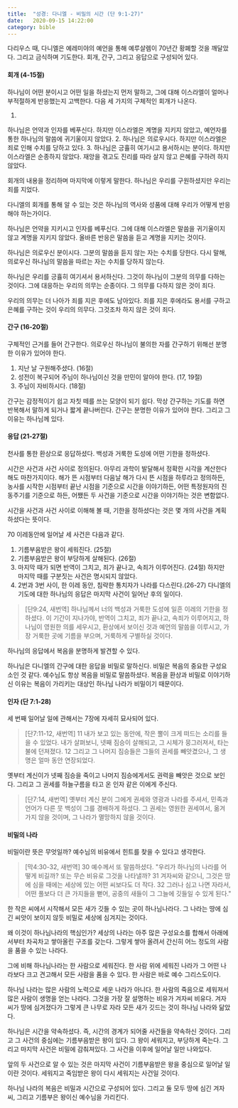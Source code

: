 ```yaml
---
title:  "성경: 다니엘 - 비밀의 시간 (단 9:1-27)"
date:   2020-09-15 14:22:00
category: bible
---
```



다리우스 때, 다니엘은 예레미야의 예언을 통해 예루살렘이 70년간 황폐할 것을 깨달았다. 
그리고 금식하며 기도한다.
회개, 간구, 그리고 응답으로 구성되어 있다.

#### 회개 (4-15절)

하나님이 어떤 분이시고 어떤 일을 하셨는지 먼저 말하고, 그에 대해 이스라엘이 얼머나 부적절하게 반응했는지 고백한다. 다음 세 가지의 구체적인 회개가 나온다.

1. 
하나님은 언약과 인자를 베푸신다. 
하지만 이스라엘은 계명을 지키지 않았고, 예언자를 통한 하나님의 말씀에 귀기울이지 않았다.
2. 
하나님은 의로우시다. 하지만 이스라엘은 죄로 인해 수치를 당하고 있다.
3. 
하나님은 긍휼히 여기시고 용서하시는 분이다.
하지만 이스라엘은 순종하지 않았다. 
재앙을 겪고도 진리를 따라 살지 않고 은혜를 구하려 하지 않았다.

회개의 내용을 정리하며 마지막에 이렇게 말한다. 
하나님은 우리를 구원하셨지만 우리는 죄를 지었다.

다니엘의 회개를 통해 알 수 있는 것은 하나님의 역사와 성품에 대해 우리가 어떻게 반응해야 하는가이다. 

하나님은 언약을 지키시고 인자를 베푸신다. 
그에 대해 이스라엘은 말씀을 귀기울이지 않고 계명을 지키지 않았다. 
올바른 반응은 말씀을 듣고 계명을 지키는 것이다. 

하나님은 의로우신 분이시다. 
그분의 말씀을 듣지 않는 자는 수치를 당한다. 
다시 말해, 의로우신 하나님의 말씀을 따르는 자는 수치를 당하지 않는다. 

하나님은 우리를 긍휼히 여기셔서 용서하신다. 
그것이 하나님이 그분의 의무를 다하는 것이다. 
그에 대응하는 우리의 의무는 순종이다. 
그 의무를 다하지 않은 것이 죄다. 

우리의 의무는 더 나아가 죄를 지은 후에도 남아있다. 
죄를 지은 후에라도 용서를 구하고 은혜를 구하는 것이 우리의 의무다. 
그것조차 하지 않은 것이 죄다.

#### 간구 (16-20절)

구체적인 근거를 들어 간구한다. 의로우신 하나님이 불의한 자를 간구하기 위해선 분명한 이유가 있어야 한다. 

1. 지난 날 구원해주셨다. (16절)
2. 성전이 복구되어 주님이 하나님이신 것을 만민이 알아야 한다. (17, 19절)
3. 주님이 자비하시다. (18절)

간구는 감정적이기 쉽고 자칫 떼를 쓰는 모양이 되기 쉽다. 
막상 간구하는 기도를 하면 반복해서 말하게 되거나 짧게 끝나버린다. 
간구는 분명한 이유가 있어야 한다. 
그리고 그 이유는 하나님께 있다. 

#### 응답 (21-27절)

천사를 통한 환상으로 응답하셨다.
백성과 거룩한 도성에 어떤 기한을 정하셨다. 

시간은 사건과 사건 사이로 정의된다. 
아무리 과학이 발달해서 정확한 시각을 계산한다해도 마찬가지이다. 
해가 뜬 시점부터 다음날 해가 다시 뜬 시점을 하루라고 정의하든, 농사를 시작한 시점부터 끝난 시점을 기준으로 시간을 이야기하든, 어떤 특정원자의 진동주기를 기준으로 하든, 어쨌든 두 사건을 기준으로 시간을 이야기하는 것은 변함없다.

시간을 사건과 사건 사이로 이해해 볼 때, 기한을 정하셨다는 것은 몇 개의 사건을 계획하셨다는 뜻이다. 

70 이레동안에 일어날 세 사건은 다음과 같다. 
1. 기름부음받은 왕이 세워진다. (25절)
2. 기름부음받은 왕이 부당하게 살해된다. (26절)
3. 마지막 때가 되면 반역이 그치고, 죄가 끝나고, 속죄가 이루어진다. (24절) 하지만 마지막 때를 구분짓는 사건은 명시되지 않았다.
4. 2번과 3번 사이, 한 이레 동안, 침략한 통치자가 나라를 다스린다.(26-27) 다니엘의 기도에 대한 하나님의 응답은 마지막 사건이 일어난 후의 일이다. 

> [단9:24, 새번역] 하나님께서 너의 백성과 거룩한 도성에 일흔 이레의 기한을 정하셨다. 이 기간이 지나가야, 반역이 그치고, 죄가 끝나고, 속죄가 이루어지고, 하나님이 영원한 의를 세우시고, 환상에서 보이신 것과 예언의 말씀을 이루시고, 가장 거룩한 곳에 기름을 부으며, 거룩하게 구별하실 것이다. 

하나님의 응답에서 복음을 분명하게 발견할 수 있다. 

하나님은 다니엘의 간구에 대한 응답을 비밀로 말하신다. 
비밀은 복음의 중요한 구성요소인 것 같다. 
예수님도 항상 복음을 비밀로 말씀하셨다. 
복음을 환상과 비밀로 이야기하신 이유는 복음이 가리키는 대상인 하나님 나라가 비밀이기 때문이다. 

#### 인자 (단 7:1-28)

세 번째 일어날 일에 관해서는 7장에 자세히 묘사되어 있다.

>[단7:11-12, 새번역]
11 내가 보고 있는 동안에, 작은 뿔이 크게 떠드는 소리를 들을 수 있었다. 내가 살펴보니, 넷째 짐승이 살해되고, 그 시체가 뭉그러져서, 타는 불에 던져졌다.
12 그리고 그 나머지 짐승들은 그들의 권세를 빼앗겼으나, 그 생명은 얼마 동안 연장되었다.

옛부터 계신이가 넷째 짐승을 죽이고 나머지 짐승에게서도 권력을 빼앗은 것으로 보인다. 
그리고 그 권세를 하늘구름을 타고 온 인자 같은 이에게 주신다.

> [단7:14, 새번역] 옛부터 계신 분이 그에게 권세와 영광과 나라를 주셔서, 민족과 언어가 다른 뭇 백성이 그를 경배하게 하셨다. 그 권세는 영원한 권세여서, 옮겨 가지 않을 것이며, 그 나라가 멸망하지 않을 것이다.

#### 비밀의 나라

비밀이란 뜻은 무엇일까? 
예수님의 비유에서 힌트를 찾을 수 있다고 생각한다. 

> [막4:30-32, 새번역] 
30 예수께서 또 말씀하셨다. "우리가 하나님의 나라를 어떻게 비길까? 또는 무슨 비유로 그것을 나타낼까? 
31 겨자씨와 같으니, 그것은 땅에 심을 때에는 세상에 있는 어떤 씨보다도 더 작다. 
32 그러나 심고 나면 자라서, 어떤 풀보다 더 큰 가지들을 뻗어, 공중의 새들이 그 그늘에 깃들일 수 있게 된다."

한 작은 씨에서 시작해서 모든 새가 깃들 수 있는 곳이 하나님나라다. 
그 나라는 땅에 심긴 씨앗이 보이지 않듯 비밀로 세상에 심겨지는 것이다. 

왜 이것이 하나님나라의 핵심인가? 
세상의 나라는 아주 많은 구성요소를 합해서 아래에서부터 차곡차고 쌓아올린 구조를 갖는다. 
그렇게 쌓아 올려서 간신히 어느 정도의 사람을 품을 수 있는 나라다. 

그에 비해 하나님나라는 한 사람으로 세워진다. 
한 사람 위에 세워진 나라가 그 어떤 나라보다 크고 견고해서 모든 사람을 품을 수 있다. 
한 사람은 바로 예수 그리스도이다. 

하나님 나라는 많은 사람의 노력으로 세운 나라가 아니다. 
한 사람의 죽음으로 세워져서 많은 사람이 생명을 얻는 나라다. 
그것을 가장 잘 설명하는 비유가 겨자씨 비유다. 
겨자씨가 땅에 심겨졌다가 그렇게 큰 나무로 자라 모든 새가 깃드는 것이 하나님 나라와 닮았다. 

하나님은 시간을 약속하셨다. 
즉, 시간의 경계가 되어줄 사건들을 약속하신 것이다. 
그리고 그 사건의 중심에는 기름부음받은 왕이 있다. 
그 왕이 세워지고, 부당하게 죽는다. 
그리고 마지막 사건은 비밀에 감춰져있다. 
그 사건을 이후에 일어날 일만 나와있다. 

앞의 두 사건으로 알 수 있는 것은 마지막 사건이 기름부음받은 왕을 중심으로 일어날 일이란 것이다. 
세워지고 죽임받은 왕이 다시 세워지는 사건일 것이다. 

하나님 나라의 복음은 비밀과 시간으로 구성되어 있다. 
그리고 둘 모두 땅에 심긴 겨자씨, 그리고 기름부은 왕이신 예수님을 가리킨다. 


